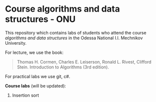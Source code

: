 Course algorithms and data structures - ONU
=======

This repository which contains labs of students who attend the course *algorithms and data structures* in the Odessa National I.I. Mechnikov University.

For lecture, we use the book:
> Thomas H. Cormen, Charles E. Leiserson, Ronald L. Rivest, Clifford Stein. Introduction to Algorithms (3rd edition).

For practical labs we use git, c#.

**Сourse labs** (will be updated):

1. Insertion sort



